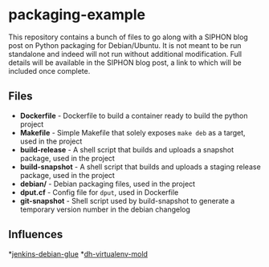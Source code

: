 # packaging-example
This repository contains a bunch of files to go along with a SIPHON blog post on Python packaging for Debian/Ubuntu. It is not meant to be run standalone and indeed will not run without additional modification. Full details will be available in the SIPHON blog post, a link to which will be included once complete.

## Files
* **Dockerfile** - Dockerfile to build a container ready to build the python project
* **Makefile** - Simple Makefile that solely exposes `make deb` as a target, used in the project
* **build-release** - A shell script that builds and uploads a snapshot package, used in the project
* **build-snapshot** - A shell script that builds and uploads a staging release package, used in the project
* **debian/** - Debian packaging files, used in the project
* **dput.cf** - Config file for `dput`, used in Dockerfile
* **git-snapshot** - Shell script used by build-snapshot to generate a temporary version number in the debian changelog


## Influences
*[jenkins-debian-glue](https://github.com/mika/jenkins-debian-glue)
*[dh-virtualenv-mold](https://github.com/Springerle/dh-virtualenv-mold)
